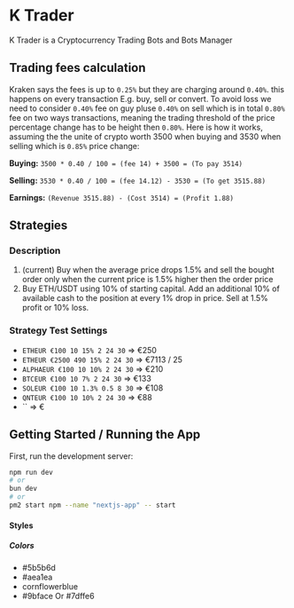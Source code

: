 # K Trader

K Trader is a Cryptocurrency Trading Bots and Bots Manager

## Trading fees calculation

Kraken says the fees is up to `0.25%` but they are charging around `0.40%`. this happens on every transaction E.g. buy, sell or convert. To avoid loss we need to consider `0.40%` fee on guy pluse `0.40%` on sell which is in total `0.80%` fee on two ways transactions, meaning the trading threshold of the price percentage change has to be height then `0.80%`. Here is how it works, assuming the the unite of crypto worth 3500 when buying and 3530 when selling which is `0.85%` price change:

**Buying:** `3500 * 0.40 / 100 = (fee 14) + 3500 = (To pay 3514)`

**Selling:** `3530 * 0.40 / 100 = (fee 14.12) - 3530 = (To get 3515.88)`

**Earnings:** `(Revenue 3515.88) - (Cost 3514) = (Profit 1.88)`

## Strategies

### Description

1. (current) Buy when the average price drops 1.5% and sell the bought order only when the current price is 1.5% higher then the order price
2. Buy ETH/USDT using 10% of starting capital. Add an additional 10% of available cash to the position at every 1% drop in price. Sell at 1.5% profit or 10% loss.

### Strategy Test Settings

- `ETHEUR €100 10 15% 2 24 30` => €250
- `ETHEUR €2500 490 15% 2 24 30` => €7113 / 25
- `ALPHAEUR €100 10 10% 2 24 30` => €210
- `BTCEUR €100 10 7% 2 24 30` => €133
- `SOLEUR €100 10 1.3% 0.5 8 30` => €108
- `QNTEUR €100 10 10% 2 24 30` => €88
- `` => €

## Getting Started / Running the App

First, run the development server:

```bash
npm run dev
# or
bun dev
# or
pm2 start npm --name "nextjs-app" -- start
```

#### Styles

##### Colors

- #5b5b6d
- #aea1ea
- cornflowerblue
- #9bface Or #7dffe6

